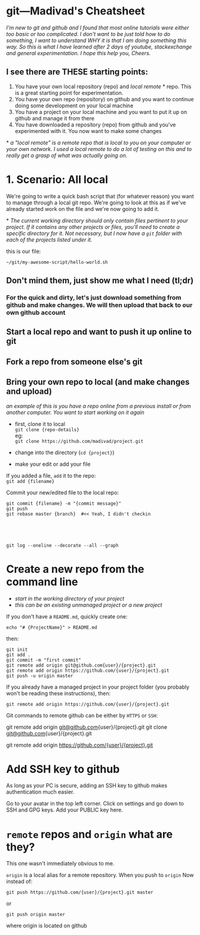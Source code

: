 # git—Madivad's Cheatsheet
*I'm new to git and github and I found that most online tutorials were either too basic or too complicated. I don't want to be just told how to do something, I want to understand WHY it is that I am doing something this way. So this is what I have learned after 2 days of youtube, stackexchange and general experimentation. I hope this help you, Cheers.*

## I see there are THESE starting points:
1. You have your own local repository (repo) and *local remote* \* repo. This is a great starting point for experimentation.
1. You have your own repo (repository) on github and you want to continue doing some development on your local machine
1. You have a project on your local machine and you want to put it up on github and manage it from there
1. You have downloaded a repository (repo) from github and you've experimented with it. You now want to make some changes

\* *a "local remote" is a remote repo that is local to you on your computer or your own network. I used a local remote to do a lot of testing on this and to really get a grasp of what was actually going on.*

# 1. Scenario: All local
We're going to write a quick bash script that (for whatever reason) you want to manage through a local git repo. We're going to look at this as if we've already started work on the file and we're now going to add it.

\* *The current working directory should only contain files pertinent to your project. If it contains any other projects or files, you'll need to create a specific directory for it. Not necessary, but I now have a `git` folder with each of the projects listed under it.*

this is our file:

    ~/git/my-awesome-script/hello-world.sh



## Don't mind them, just show me what I need (tl;dr)
### For the quick and dirty, let's just download something from github and make changes. We will then upload that back to our own github account

## Start a local repo and want to push it up online to git
## Fork a repo from someone else's git
## Bring your own repo to local (and make changes and upload)
*an example of this is you have a repo online from a previous install or from another computer. You want to start working on it again*
* first, clone it to local  
`git clone {repo-details}`  
eg:  
`git clone https://github.com/madivad/project.git`

* change into the directory (`cd {project}`)
* make your edit or add your file

If you added a file, `add` it to the repo:  
`git add {filename}`

Commit your new/edited file to the local repo:  

    git commit {filename} -m "{commit message}"
    git push
    git rebase master {branch}  #<< Yeah, I didn't checkin





    git log --oneline --decorate --all --graph

# Create a new repo from the command line
* *start in the working directory of your project*
* *this can be an existing unmanaged project or a new project*

If you don't have a `README.md`, quickly create one:

    echo "# {ProjectName}" > README.md

then:

    git init
    git add .
    git commit -m "first commit"
    git remote add origin git@github.com{user}/{project}.git
    git remote add origin https://github.com/{user}/{project}.git
    git push -u origin master

If you already have a managed project in your project folder (you probably won't be reading these instructions), then:

    git remote add origin https://github.com/{user}/{project}.git


Git commands to remote github can be either by `HTTPS` or `SSH`:


git remote add origin git@github.com{user}/{project}.git
git clone git@github.com{user}/{project}.git

git remote add origin https://github.com/{user}/{project}.git

# Add SSH key to github
As long as your PC is secure, adding an SSH key to github makes authentication much easier.

Go to your avatar in the top left corner. Click on settings and go down to SSH and GPG keys. Add your PUBLIC key here.


# `remote` repos and `origin` what are they?
This one wasn't immediately obvious to me.

`origin` is a local alias for a remote repository. When you push to `origin`
Now instead of:

    git push https://github.com/{user}/{project}.git master

or

    git push origin master

where origin is located on github
